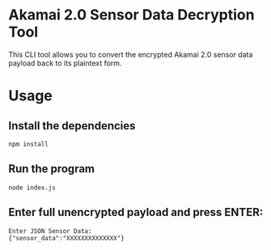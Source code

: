 # Akamai 2.0 Sensor Data Decryption Tool
 This CLI tool allows you to convert the encrypted Akamai 2.0 sensor data payload back to its plaintext form.

# Usage

## Install the dependencies

`npm install`

## Run the program

`node index.js`

## Enter full unencrypted payload and press ENTER:

```
Enter JSON Sensor Data:
{"sensor_data":"XXXXXXXXXXXXXX"}
```
